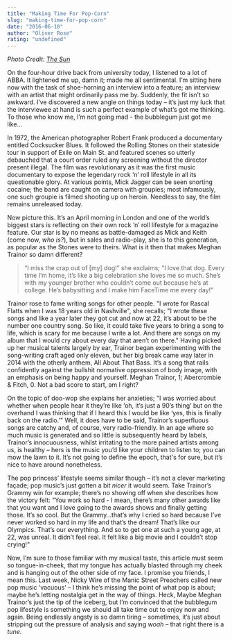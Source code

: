 ```yaml
---
title: "Making Time For Pop-Corn"
slug: "making-time-for-pop-corn"
date: "2016-06-10"
author: "Oliver Rose"
rating: "undefined"
---
```


_Photo Credit: [The Sun](https://www.thesun.co.uk/archives/news/1090020/i-was-called-a-fat-whale-popstar-meghan-trainor-talks-about-taking-on-the-internet-trolls/)_

On the four-hour drive back from university today, I listened to a lot of ABBA. It lightened me up, damn it; made me all sentimental. I’m sitting here now with the task of shoe-horning an interview into a feature; an interview with an artist that might ordinarily pass me by. Suddenly, the fit isn’t so awkward. I’ve discovered a new angle on things today – it’s just my luck that the interviewee at hand is such a perfect example of what’s got me thinking. To those who know me, I’m not going mad - the bubblegum just got me like…

In 1972, the American photographer Robert Frank produced a documentary entitled Cocksucker Blues. It followed the Rolling Stones on their stateside tour in support of Exile on Main St. and featured scenes so utterly debauched that a court order ruled any screening without the director present illegal. The film was revolutionary as it was the first music documentary to expose the legendary rock ‘n’ roll lifestyle in all its questionable glory. At various points, Mick Jagger can be seen snorting cocaine; the band are caught on camera with groupies; most infamously, one such groupie is filmed shooting up on heroin. Needless to say, the film remains unreleased today.

Now picture this. It’s an April morning in London and one of the world’s biggest stars is reflecting on their own rock ‘n’ roll lifestyle for a magazine feature. Our star is by no means as battle-damaged as Mick and Keith (come now, _who is?_), but in sales and radio-play, she is to this generation, as popular as the Stones were to theirs. What is it then that makes Meghan Trainor so damn different?

> “I miss the crap out of \[my\] dog!” she exclaims; “I love that dog. Every time I’m home, it’s like a big celebration she loves me so much. She’s with my younger brother who couldn’t come out because he’s at college. He’s babysitting and I make him FaceTime me every day!”

Trainor rose to fame writing songs for other people. "I wrote for Rascal Flatts when I was 18 years old in Nashville", she recalls; "I wrote these songs and like a year later they got cut and now at 22, it’s about to be the number one country song. So like, it could take five years to bring a song to life, which is scary for me because I write a lot. And there are songs on my album that I would cry about every day that aren’t on there." Having picked up her musical talents largely by ear, Trainor began experimenting with the song-writing craft aged only eleven, but her big break came way later in 2014 with the otherly anthem, All About That Bass. It’s a song that rails confidently against the bullshit normative oppression of body image, with an emphasis on being happy and yourself. Meghan Trainor, 1; Abercrombie & Fitch, 0. Not a bad score to start, am I right?

On the topic of doo-wop she explains her anxieties; "I was worried about whether when people hear it they’re like ‘oh, it’s just a 90’s thing’ but on the overhand I was thinking that if I heard this I would be like ‘yes, this is finally back on the radio.'" Well, it does have to be said, Trainor’s superfluous songs are catchy and, of course, very radio-friendly. In an age where so much music is generated and so little is subsequently heard by labels, Trainor’s innocuousness, whilst irritating to the more pained artists among us, is healthy – hers is the music you’d like your children to listen to; you can mow the lawn to it. It’s not going to define the epoch, that's for sure, but it’s nice to have around nonetheless.

The pop princess’ lifestyle seems similar though – it’s not a clever marketing façade; pop music’s just gotten a bit _nicer_ it would seem. Take Trainor’s Grammy win for example; there’s no showing off when she describes how the victory felt: "You work so hard - I mean, there’s many other awards like that you want and I love going to the awards shows and finally getting those. It’s so cool. But the Grammy…that’s why I cried so hard because I’ve never worked so hard in my life and that’s the dream! That’s like our Olympics. That’s our everything. And so to get one at such a young age, at 22, was unreal. It didn’t feel real. It felt like a big movie and I couldn’t stop crying!"

Now, I’m sure to those familiar with my musical taste, this article must seem so tongue-in-cheek, that my tongue has actually blasted through my cheek and is hanging out of the other side of my face. I promise you friends, I mean this. Last week, Nicky Wire of the Manic Street Preachers called new pop music ‘vacuous’ – I think he’s missing the point of what pop is about; maybe he’s letting nostalgia get in the way of things. Heck, Maybe Meghan Trainor’s just the tip of the iceberg, but I’m convinced that the bubblegum pop lifestyle is something we should all take time out to enjoy now and again. Being endlessly angsty is so damn tiring – sometimes, it’s just about stripping out the pressure of analysis and saying _woah –_ that right there is a _tune._
